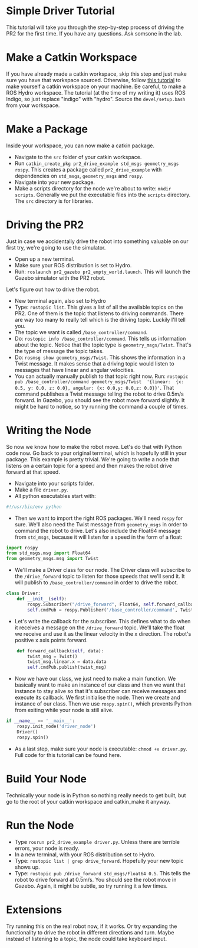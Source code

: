 #  Simple Driver Tutorial

This tutorial will take you through the step-by-step process of driving the PR2 for the first time. If you have any questions. Ask somsone in the lab.

# Make a Catkin Workspace
If you have already made a catkin workspace, skip this step and just make sure you have that workspace sourced.
Otherwise, follow [this tutorial](http://wiki.ros.org/catkin/Tutorials/create_a_workspace) to make yourself a catkin workspace on your machine. Be careful, to make a ROS Hydro workspace. The tutorial (at the time of my writing it) uses ROS Indigo, so just replace "indigo" with "hydro". Source the `devel/setup.bash` from your workspace.

# Make a Package
Inside your workspace, you can now make a catkin package. 
- Navigate to the `src` folder of your catkin workspace. 
- Run `catkin_create_pkg pr2_drive_example std_msgs geometry_msgs rospy`. This creates a package called `pr2_drive_example` with dependencies on  `std_msgs`, `geometry_msgs` and `rospy`.
- Navigate into your new package. 
- Make a scripts directory for the node we're about to write: `mkdir scripts`. Generally we put the executable files into the `scripts` directory. The `src` directory is for libraries.

# Driving the PR2
Just in case we accidentally drive the robot into something valuable on our first try, we're going to use the simulator. 
- Open up a new terminal.
- Make sure your ROS distribution is set to Hydro. 
- Run: `roslaunch pr2_gazebo pr2_empty_world.launch`. This will launch the Gazebo simulator with the PR2 robot.

Let's figure out how to drive the robot. 
- New terminal again, also set to Hydro
- Type: `rostopic list`. This gives a list of all the available topics on the PR2. One of them is the topic that listens to driving commands. There are way too many to really tell which is the driving topic. Luckily I'll tell you.
- The topic we want is called `/base_controller/command`. 
- Do: `rostopic info /base_controller/command`. This tells us information about the topic. Notice that the topic type is `geometry_msgs/Twist`. That's the type of message the topic takes. 
- Do: `rosmsg show geometry_msgs/Twist`. This shows the information in a Twist message. It makes sense that a driving topic would listen to messages that have linear and angular velocities.
- You can actually manually publish to that topic right now. Run: `rostopic pub /base_controller/command geometry_msgs/Twist  '{linear:  {x: 0.5, y: 0.0, z: 0.0}, angular: {x: 0.0,y: 0.0,z: 0.0}}'`. That command publishes a Twist message telling the robot to drive 0.5m/s forward. In Gazebo, you should see the robot move forward slightly. It might be hard to notice, so try running the command a couple of times. 

# Writing the Node
So now we know how to make the robot move. Let's do that with Python code now. Go back to your original terminal, which is hopefully still in your package. This example is pretty trivial. We're going to write a node that listens on a certain topic for a speed and then makes the robot drive forward at that speed. 
 - Navigate into your scripts folder.
 - Make a file `driver.py`.
 - All python executables start with: 
 ```python
 #!/usr/bin/env python
 ```
 - Then we want to import the right ROS packages. We'll need `rospy` for sure. We'll also need the Twist message from `geometry_msgs` in order to command the robot to drive. Let's also include the Float64 message from `std_msgs`, because it will listen for a speed in the form of a float:
```python
import rospy
from std_msgs.msg import Float64
from geometry_msgs.msg import Twist
```
- We'll make a Driver class for our node. The Driver class will subscribe to the `/drive_forward` topic to listen for those speeds that we'll send it. It will publish to `/base_controller/command` in order to drive the robot.
```python
class Driver:
    def __init__(self):
        rospy.Subscriber("/drive_forward", Float64, self.forward_callback)
        self.cmdPub = rospy.Publisher('/base_controller/command', Twist, queue_size=10)
```
- Let's write the callback for the subscriber. This defines what to do when it receives a message on the `/drive_forward` topic. We'll take the float we receive and use it as the linear velocity in the x direction. The robot's positive x axis points forward.
```python
    def forward_callback(self, data):
        twist_msg = Twist()
        twist_msg.linear.x = data.data
        self.cmdPub.publish(twist_msg)
```
- Now we have our class, we just need to make a main function. We basically want to make an instance of our class and then we want that instance to stay alive so that it's subscriber can receive messages and execute its callback. We first initialise the node. Then we create and instance of our class. Then we use `rospy.spin()`, which prevents Python from exiting while your node is still alive. 
```python
if __name__ == '__main__':
    rospy.init_node('driver_node')
    Driver()
    rospy.spin()
```
- As a last step, make sure your node is executable: `chmod +x driver.py`.
Full code for this tutorial can be found here. 

# Build Your Node
Technically your node is in Python so nothing really needs to get built, but go to the root of your catkin workspace and catkin_make it anyway.

# Run the Node
- Type `rosrun pr2_drive_example driver.py`. Unless there are terrible errors, your node is ready.
- In a new terminal, with your ROS distribution set to Hydro. 
- Type: `rostopic list | grep drive_forward`. Hopefully your new topic shows up.
- Type: `rostopic pub /drive_forward std_msgs/Float64 0.5`. This tells the robot to drive forward at 0.5m/s. You should see the robot move in Gazebo. Again, it might be subtle, so try running it a few times.

# Extensions
Try running this on the real robot now, if it works. Or try expanding the functionality to drive the robot in different directions and turn. Maybe instead of listening to a topic, the node could take keyboard input. 


